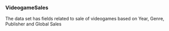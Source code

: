 

### VideogameSales

The data set has fields related to sale of videogames based on Year, Genre, Publisher and Global Sales
